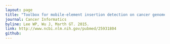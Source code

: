 ```yaml
---
layout: page
title: "Toolbox for mobile-element insertion detection on cancer genomes"
journal: Cancer Informatics
byline: Lee WP, Wu J, Marth GT. 2015.
link: http://www.ncbi.nlm.nih.gov/pubmed/25931804
github: 
---
```



